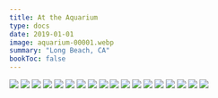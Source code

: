 ```yaml
---
title: At the Aquarium
type: docs
date: 2019-01-01
image: aquarium-00001.webp
summary: "Long Beach, CA"
bookToc: false
---
```

![](aquarium-00002.webp)
![](aquarium-00003.webp)
![](aquarium-00004.webp)
![](aquarium-00005.webp)
![](aquarium-00006.webp)
![](aquarium-00007.webp)
![](aquarium-00008.webp)
![](aquarium-00009.webp)
![](aquarium-00010.webp)
![](aquarium-00011.webp)
![](aquarium-00012.webp)
![](aquarium-00013.webp)
![](aquarium-00014.webp)
![](aquarium-00015.webp)
![](aquarium-00016.webp)
![](aquarium-00017.webp)
![](aquarium-00018.webp)
![](aquarium-00019.webp)
